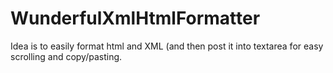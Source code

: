 # WunderfulXmlHtmlFormatter
Idea is to easily format html and XML (and then post it into textarea for easy scrolling and copy/pasting.
